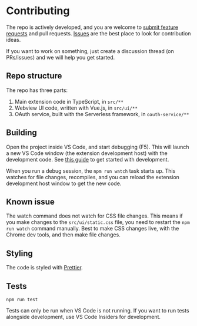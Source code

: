 # Contributing

The repo is actively developed, and you are welcome to [submit feature requests](https://github.com/karigari/vscode-chat/issues/new) and pull requests. [Issues](https://github.com/karigari/vscode-chat/issues) are the best place to look for contribution ideas.

If you want to work on something, just create a discussion thread (on PRs/issues) and we will help you get started.

## Repo structure

The repo has three parts:

1. Main extension code in TypeScript, in `src/**`
2. Webview UI code, written with Vue.js, in `src/ui/**`
3. OAuth service, built with the Serverless framework, in `oauth-service/**`

## Building

Open the project inside VS Code, and start debugging (F5). This will launch a new VS Code window (the extension development host) with the development code. See [this guide](https://code.visualstudio.com/docs/extensions/developing-extensions) to get started with development.

When you run a debug session, the `npm run watch` task starts up. This watches for file changes, recompiles, and you can reload the extension development host window to get the new code.

## Known issue

The watch command does not watch for CSS file changes. This means if you make changes to the `src/ui/static.css` file, you need to restart the `npm run watch` command manually. Best to make CSS changes live, with the Chrome dev tools, and then make file changes.

## Styling

The code is styled with [Prettier](https://prettier.io).

## Tests

`npm run test`

Tests can only be run when VS Code is not running. If you want to run tests alongside development, use VS Code Insiders for development.
